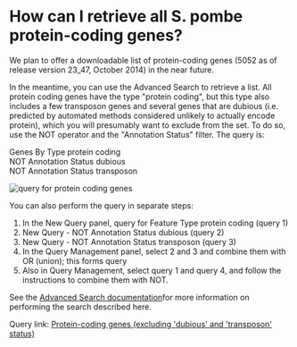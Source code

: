 # How can I retrieve all S. pombe protein-coding genes?
<!-- pombase_categories: Datasets,Genome Statistics and Lists,Querying/Searching -->

We plan to offer a downloadable list of protein-coding genes (5052 as of
release version 23\_47, October 2014) in the near future.

In the meantime, you can use the Advanced Search to retrieve a list. All
protein coding genes have the type "protein coding", but this type also
includes a few transposon genes and several genes that are dubious (i.e.
predicted by automated methods considered unlikely to actually encode
protein), which you will presumably want to exclude from the set. To do
so, use the NOT operator and the "Annotation Status" filter. The query
is:

Genes By Type protein coding\
NOT Annotation Status dubious\
NOT Annotation Status transposon

![query for protein coding
genes](/sites/pombase.org/files/images/protein_coding_gene_query.png)

You can also perform the query in separate steps:

1.  In the New Query panel, query for Feature Type protein coding
    (query 1)
2.  New Query - NOT Annotation Status dubious (query 2)
3.  New Query - NOT Annotation Status transposon (query 3)
4.  In the Query Management panel, select 2 and 3 and combine them with
    OR (union); this forms query 
5.  Also in Query Management, select query 1 and query 4, and follow the
    instructions to combine them with NOT.

See the [Advanced Search
documentation](/documentation/advanced-search-documentation)for more
information on performing the search described here.

Query link: [Protein-coding genes (excluding 'dubious' and 'transposon'
status)](/spombe/query/builder?filter=37&value=%5B%7B)

